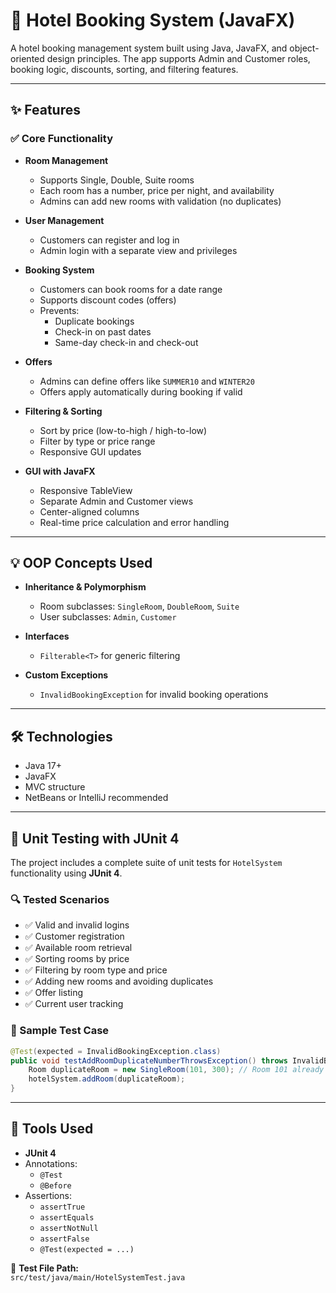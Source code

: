 # 🏨 Hotel Booking System (JavaFX)

A hotel booking management system built using Java, JavaFX, and object-oriented design principles. The app supports Admin and Customer roles, booking logic, discounts, sorting, and filtering features.

---

## ✨ Features

### ✅ Core Functionality

- **Room Management**
  - Supports Single, Double, Suite rooms
  - Each room has a number, price per night, and availability
  - Admins can add new rooms with validation (no duplicates)

- **User Management**
  - Customers can register and log in
  - Admin login with a separate view and privileges

- **Booking System**
  - Customers can book rooms for a date range
  - Supports discount codes (offers)
  - Prevents:
    - Duplicate bookings
    - Check-in on past dates
    - Same-day check-in and check-out

- **Offers**
  - Admins can define offers like `SUMMER10` and `WINTER20`
  - Offers apply automatically during booking if valid

- **Filtering & Sorting**
  - Sort by price (low-to-high / high-to-low)
  - Filter by type or price range
  - Responsive GUI updates

- **GUI with JavaFX**
  - Responsive TableView
  - Separate Admin and Customer views
  - Center-aligned columns
  - Real-time price calculation and error handling

---

## 💡 OOP Concepts Used

- **Inheritance & Polymorphism**
  - Room subclasses: `SingleRoom`, `DoubleRoom`, `Suite`
  - User subclasses: `Admin`, `Customer`

- **Interfaces**
  - `Filterable<T>` for generic filtering

- **Custom Exceptions**
  - `InvalidBookingException` for invalid booking operations

---

## 🛠 Technologies

- Java 17+
- JavaFX
- MVC structure
- NetBeans or IntelliJ recommended

---

## 🧪 Unit Testing with JUnit 4

The project includes a complete suite of unit tests for `HotelSystem` functionality using **JUnit 4**.

### 🔍 Tested Scenarios

- ✅ Valid and invalid logins  
- ✅ Customer registration  
- ✅ Available room retrieval  
- ✅ Sorting rooms by price  
- ✅ Filtering by room type and price  
- ✅ Adding new rooms and avoiding duplicates  
- ✅ Offer listing  
- ✅ Current user tracking  

### 🔬 Sample Test Case

```java
@Test(expected = InvalidBookingException.class)
public void testAddRoomDuplicateNumberThrowsException() throws InvalidBookingException {
    Room duplicateRoom = new SingleRoom(101, 300); // Room 101 already exists
    hotelSystem.addRoom(duplicateRoom);
}
```

---

## 🧰 Tools Used

- **JUnit 4**
- Annotations:
  - `@Test`
  - `@Before`
- Assertions:
  - `assertTrue`
  - `assertEquals`
  - `assertNotNull`
  - `assertFalse`
  - `@Test(expected = ...)`

📁 **Test File Path:**  
`src/test/java/main/HotelSystemTest.java`



